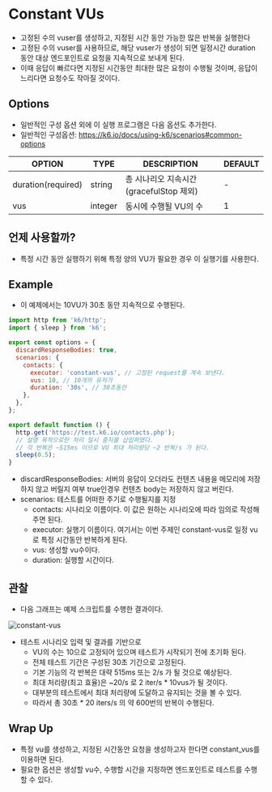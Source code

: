 # Constant VUs

- 고정된 수의 vuser를 생성하고, 지정된 시간 동안 가능한 많은 반복을 실행한다 
- 고정된 수의 vuser를 사용하므로, 해당 vuser가 생성이 되면 일정시간 duration 동안 대상 엔드포인트로 요청을 지속적으로 보내게 된다.
- 이때 응답이 빠르다면 지정된 시간동안 최대한 많은 요청이 수행될 것이며, 응답이 느리다면 요청수도 작아질 것이다. 

## Options

- 일반적인 구성 옵션 외에 이 실행 프로그램은 다음 옵션도 추가한다. 
- 일반적인 구성옵션: https://k6.io/docs/using-k6/scenarios#common-options

|OPTION|	TYPE|	DESCRIPTION|	DEFAULT|
|---|---|---|---|
|duration(required)|	string|	총 시나리오 지속시간 (gracefulStop 제외)|	-|
|vus|	integer|	동시에 수행될 VU의 수 |	1|

## 언제 사용할까?

- 특정 시간 동안 실행하기 위해 특정 양의 VU가 필요한 경우 이 실행기를 사용한다. 

## Example

- 이 예제에서는 10VU가 30초 동안 지속적으로 수행된다. 

```js
import http from 'k6/http';
import { sleep } from 'k6';

export const options = {
  discardResponseBodies: true,
  scenarios: {
    contacts: {
      executor: 'constant-vus', // 고정된 request를 계속 보낸다.
      vus: 10, // 10개의 유저가 
      duration: '30s', // 30초동안
    },
  },
};

export default function () {
  http.get('https://test.k6.io/contacts.php');
  // 설명 목적으로만 처리 일시 중지를 삽입하였다. 
  // 각 반복은 ~515ms 이므로 VU 최대 처리량당 ~2 반복/s 가 된다. 
  sleep(0.5);
}

```

- discardResponseBodies: 서버의 응답이 오더라도 컨텐츠 내용을 메모리에 저장하지 않고 버릴지 여부 true인경우 컨텐츠 body는 저장하지 않고 버린다. 
- scenarios: 테스트를 어떠한 주기로 수행될지를 지정
  - contacts: 시나리오 이름이다. 이 값은 원하는 시나리오에 따라 임의로 작성해주면 된다. 
  - executor: 실행기 이름이다. 여기서는 이번 주제인 constant-vus로 일정 vu로 특정 시간동안 반복하게 된다. 
  - vus: 생성할 vu수이다. 
  - duration: 실행할 시간이다. 

## 관찰

- 다음 그래프는 예제 스크립트를 수행한 결과이다. 

![constant-vus](imgs/constant-vus.webp)

- 테스트 시나리오 입력 및 결과를 기반으로 
  - VU의 수는 10으로 고정되어 있으며 테스트가 시작되기 전에 초기화 된다. 
  - 전체 테스트 기간은 구성된 30초 기간으로 고정된다. 
  - 기본 기능의 각 반복은 대략 515ms 또는 2/s 가 될 것으로 예상된다. 
  - 최대 처리량(최고 효율)은 ~20/s 로 2 iter/s * 10vus가 될 것이다. 
  - 대부분의 테스트에서 최대 처리량에 도달하고 유지되는 것을 볼 수 있다. 
  - 따라서 총 30초 * 20 iters/s 의 약 600번의 반복이 수행된다. 

## Wrap Up

- 특정 vu를 생성하고, 지정된 시간동안 요청을 생성하고자 한다면 constant_vus를 이용하면 된다. 
- 필요한 옵션은 생성할 vu수, 수행할 시간을 지정하면 엔드포인트로 테스트를 수행할 수 있다. 
